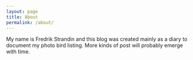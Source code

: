 ```yaml
---
layout: page
title: About
permalink: /about/
---
```

My name is Fredrik Strandin and this blog was created mainly as a diary to
document my photo bird listing. More kinds of post will probably emerge with
time.
